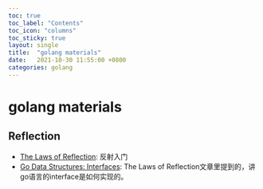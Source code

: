 ```yaml
---
toc: true
toc_label: "Contents"
toc_icon: "columns"
toc_sticky: true
layout: single
title:  "golang materials"
date:   2021-10-30 11:55:00 +0800
categories: golang
---
```


# golang materials

## Reflection
- [The Laws of Reflection](https://go.dev/blog/laws-of-reflection): 反射入门
- [Go Data Structures: Interfaces](https://research.swtch.com/interfaces): The Laws of Reflection文章里提到的，讲go语言的interface是如何实现的。
